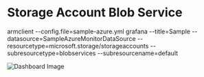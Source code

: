 # Storage Account Blob Service
armclient --config.file=sample-azure.yml grafana --title=Sample --datasource=SampleAzureMonitorDataSource --resourcetype=microsoft.storage/storageaccounts --subresourcetype=blobservices --subresourcename=default

![Dashboard Image](https://raw.githubusercontent.com/tsoupart/azure-grafana-dashboard-templates/master/microsoft-storage-storageaccounts-blobservices/overview/dashboard.png)
